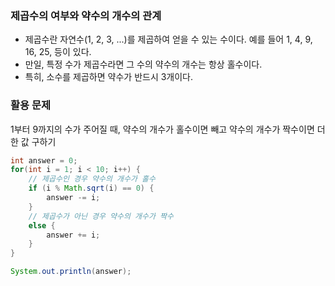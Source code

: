 ### 제곱수의 여부와 약수의 개수의 관계
+ 제곱수란 자연수(1, 2, 3, ...)를 제곱하여 얻을 수 있는 수이다. 예를 들어 1, 4, 9, 16, 25, 등이 있다.
+ 만일, 특정 수가 제곱수라면 그 수의 약수의 개수는 항상 홀수이다.
+ 특히, 소수를 제곱하면 약수가 반드시 3개이다.

### 활용 문제
1부터 9까지의 수가 주어질 때, 약수의 개수가 홀수이면 빼고 약수의 개수가 짝수이면 더한 값 구하기

```Java
int answer = 0;
for(int i = 1; i < 10; i++) {
    // 제곱수인 경우 약수의 개수가 홀수
    if (i % Math.sqrt(i) == 0) {
        answer -= i;
    }
    // 제곱수가 아닌 경우 약수의 개수가 짝수
    else {
        answer += i;
    }
}

System.out.println(answer);

```
